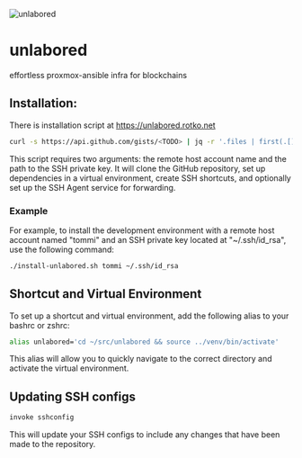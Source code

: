 ![unlabored](https://github.com/rotkonetworks/unlabored/assets/15621959/8c057833-e22b-4dfd-a92b-20adc9b929ec)
# unlabored
effortless proxmox-ansible infra for blockchains

## Installation:
There is installation script at https://unlabored.rotko.net
```bash
curl -s https://api.github.com/gists/<TODO> | jq -r '.files | first(.[]).content' > install-unlabored.sh && chmod +x install-unlabored.sh && ./install-unlabored.sh
```
This script requires two arguments: the remote host account name and the path to the SSH private key.
It will clone the GitHub repository, set up dependencies in a virtual environment, create SSH shortcuts,
and optionally set up the SSH Agent service for forwarding.

### Example
For example, to install the development environment with a remote host account named "tommi" and
an SSH private key located at "~/.ssh/id_rsa", use the following command:
```bash
./install-unlabored.sh tommi ~/.ssh/id_rsa
```

## Shortcut and Virtual Environment
To set up a shortcut and virtual environment, add the following alias to your bashrc or zshrc:
```bash
alias unlabored='cd ~/src/unlabored && source ../venv/bin/activate'
```
This alias will allow you to quickly navigate to the correct directory and activate the virtual environment.

## Updating SSH configs
```bash
invoke sshconfig
```
This will update your SSH configs to include any changes that have been made to the repository.
